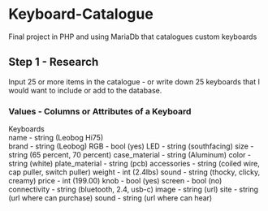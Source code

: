 # Keyboard-Catalogue
Final project in PHP and using MariaDb that catalogues custom keyboards

## Step 1 - Research
Input 25 or more items in the catalogue - or write down 25 keyboards that I would want to include or add to the database.

### Values - Columns or Attributes of a Keyboard
Keyboards   
  name - string (Leobog Hi75)  
    brand - string (Leobog)
  RGB - bool (yes)
  LED - string (southfacing)
  size - string (65 percent, 70 percent)
  case_material - string (Aluminum)
  color - string (white)
  plate_material - string (pcb)
  accessories - string (coiled wire, cap puller, switch puller)
  weight - int (2.4lbs)
  sound - string (thocky, clicky, creamy)
  price - int (199.00)
  knob - bool (yes)
  screen - bool (no)
  connectivity - string (bluetooth, 2.4, usb-c)
  image - string (url)
  site - string (url where can purchase)
  sound - string (url where can hear)
  
  

